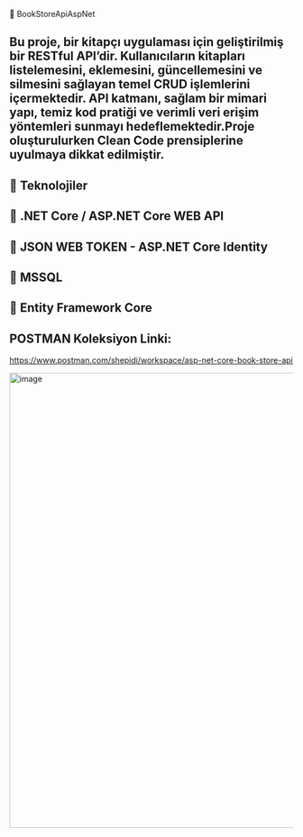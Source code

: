 📘 BookStoreApiAspNet

## Bu proje, bir kitapçı uygulaması için geliştirilmiş bir RESTful API’dir. Kullanıcıların kitapları listelemesini, eklemesini, güncellemesini ve silmesini sağlayan temel CRUD işlemlerini içermektedir. API katmanı, sağlam bir mimari yapı, temiz kod pratiği ve verimli veri erişim yöntemleri sunmayı hedeflemektedir.Proje oluşturulurken Clean Code prensiplerine uyulmaya dikkat edilmiştir.




## 🔧 Teknolojiler

## 🔧 .NET Core / ASP.NET Core WEB API

## 🔧 JSON WEB TOKEN - ASP.NET Core Identity

## 🔧 MSSQL

## 🔧 Entity Framework Core




## POSTMAN Koleksiyon Linki:
https://www.postman.com/shepidi/workspace/asp-net-core-book-store-api

<img width="1735" height="808" alt="image" src="https://github.com/user-attachments/assets/a1049b70-c222-47ec-b2d6-9a6ac16fb14b" />
